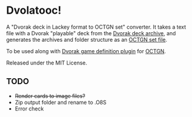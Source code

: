 Dvolatooc!
==========

A "Dvorak deck in Lackey format to OCTGN set" converter. It takes a text file with a Dvorak "playable" deck from the [Dvorak deck archive](http://www.dvorakgame.co.uk/index.php/Category:Playable_decks), and generates the archives and folder structure as an [OCTGN set file](https://github.com/kellyelton/OCTGN/wiki/Xml-Set-Description).

To be used along with [Dvorak game definition plugin](https://github.com/raohmaru/Dvorak-OCTGN) for [OCTGN](http://kellyelton.github.com/OCTGN/).

Released under the MIT License.

TODO
----
* <del>Render cards to image files?</del>
* Zip output folder and rename to .O8S
* Error check